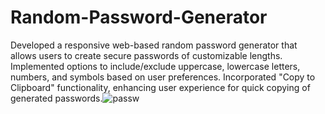 # Random-Password-Generator
Developed a responsive web-based random password generator that allows users to create secure passwords of customizable lengths.
Implemented options to include/exclude uppercase, lowercase letters, numbers, and symbols based on user preferences.
Incorporated "Copy to Clipboard" functionality, enhancing user experience for quick copying of generated passwords.![passw](https://github.com/user-attachments/assets/335024ed-2967-46f4-ae78-0832a9aef58d)
